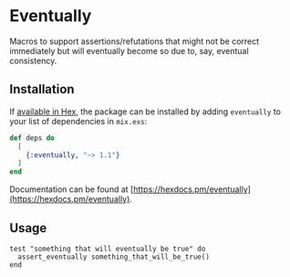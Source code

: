 # Eventually

Macros to support assertions/refutations that might not be correct immediately
but will eventually become so due to, say, eventual consistency.

## Installation

If [available in Hex](https://hex.pm/docs/publish), the package can be installed
by adding `eventually` to your list of dependencies in `mix.exs`:

```elixir
def deps do
  [
    {:eventually, "~> 1.1"}
  ]
end
```

Documentation can be found at
[https://hexdocs.pm/eventually](https://hexdocs.pm/eventually).

## Usage

```
test "something that will eventually be true" do
  assert_eventually something_that_will_be_true()
end
```
